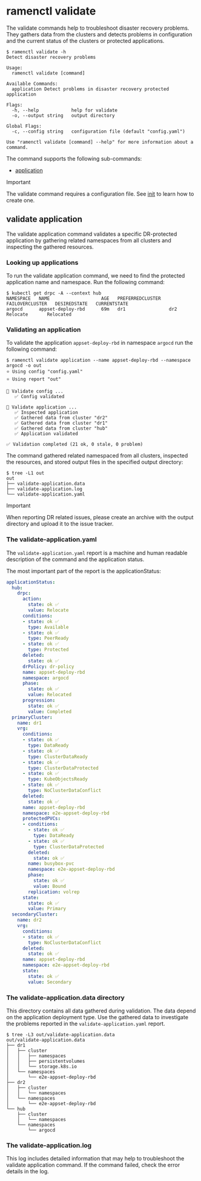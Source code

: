 # ramenctl validate

The validate commands help to troubleshoot disaster recovery problems. They
gathers data from the clusters and detects problems in configuration and the
current status of the clusters or protected applications.

```console
$ ramenctl validate -h
Detect disaster recovery problems

Usage:
  ramenctl validate [command]

Available Commands:
  application Detect problems in disaster recovery protected application

Flags:
  -h, --help            help for validate
  -o, --output string   output directory

Global Flags:
  -c, --config string   configuration file (default "config.yaml")

Use "ramenctl validate [command] --help" for more information about a command.
```

The command supports the following sub-commands:

* [application](#validate-application)

> [!IMPORTANT]
> The validate command requires a configuration file. See [init](docs/init.md) to
> learn how to create one.

## validate application

The validate application command validates a specific DR-protected application
by gathering related namespaces from all clusters and inspecting the gathered
resources.

### Looking up applications

To run the validate application command, we need to find the protected
application name and namespace. Run the following command:

```console
$ kubectl get drpc -A --context hub
NAMESPACE   NAME                   AGE   PREFERREDCLUSTER   FAILOVERCLUSTER   DESIREDSTATE   CURRENTSTATE
argocd      appset-deploy-rbd      69m   dr1                dr2               Relocate       Relocated
```

### Validating an application

To validate the application `appset-deploy-rbd` in namespace `argocd` run the
following command:

```console
$ ramenctl validate application --name appset-deploy-rbd --namespace argocd -o out
⭐ Using config "config.yaml"
⭐ Using report "out"

🔎 Validate config ...
   ✅ Config validated

🔎 Validate application ...
   ✅ Inspected application
   ✅ Gathered data from cluster "dr2"
   ✅ Gathered data from cluster "dr1"
   ✅ Gathered data from cluster "hub"
   ✅ Application validated

✅ Validation completed (21 ok, 0 stale, 0 problem)
```

The command gathered related namespaced from all clusters, inspected the
resources, and stored output files in the specified output directory:

```console
$ tree -L1 out
out
├── validate-application.data
├── validate-application.log
└── validate-application.yaml
```

> [!IMPORTANT]
> When reporting DR related issues, please create an archive with the output
> directory and upload it to the issue tracker.

### The validate-application.yaml

The `validate-application.yaml` report is a machine and human readable
description of the command and the application status.

The most important part of the report is the applicationStatus:

```yaml
applicationStatus:
  hub:
    drpc:
      action:
        state: ok ✅
        value: Relocate
      conditions:
      - state: ok ✅
        type: Available
      - state: ok ✅
        type: PeerReady
      - state: ok ✅
        type: Protected
      deleted:
        state: ok ✅
      drPolicy: dr-policy
      name: appset-deploy-rbd
      namespace: argocd
      phase:
        state: ok ✅
        value: Relocated
      progression:
        state: ok ✅
        value: Completed
  primaryCluster:
    name: dr1
    vrg:
      conditions:
      - state: ok ✅
        type: DataReady
      - state: ok ✅
        type: ClusterDataReady
      - state: ok ✅
        type: ClusterDataProtected
      - state: ok ✅
        type: KubeObjectsReady
      - state: ok ✅
        type: NoClusterDataConflict
      deleted:
        state: ok ✅
      name: appset-deploy-rbd
      namespace: e2e-appset-deploy-rbd
      protectedPVCs:
      - conditions:
        - state: ok ✅
          type: DataReady
        - state: ok ✅
          type: ClusterDataProtected
        deleted:
          state: ok ✅
        name: busybox-pvc
        namespace: e2e-appset-deploy-rbd
        phase:
          state: ok ✅
          value: Bound
        replication: volrep
      state:
        state: ok ✅
        value: Primary
  secondaryCluster:
    name: dr2
    vrg:
      conditions:
      - state: ok ✅
        type: NoClusterDataConflict
      deleted:
        state: ok ✅
      name: appset-deploy-rbd
      namespace: e2e-appset-deploy-rbd
      state:
        state: ok ✅
        value: Secondary
```

### The validate-application.data directory

This directory contains all data gathered during validation. The data depend on
the application deployment type. Use the gathered data to investigate the
problems reported in the `validate-application.yaml` report.

```console
$ tree -L3 out/validate-application.data
out/validate-application.data
├── dr1
│   ├── cluster
│   │   ├── namespaces
│   │   ├── persistentvolumes
│   │   └── storage.k8s.io
│   └── namespaces
│       └── e2e-appset-deploy-rbd
├── dr2
│   ├── cluster
│   │   └── namespaces
│   └── namespaces
│       └── e2e-appset-deploy-rbd
└── hub
    ├── cluster
    │   └── namespaces
    └── namespaces
        └── argocd
```

### The validate-application.log

This log includes detailed information that may help to troubleshoot the
validate application command. If the command failed, check the error details in
the log.
